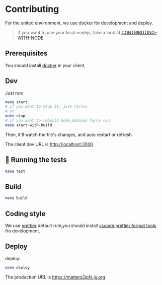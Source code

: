 # Contributing

For the united environment, we use docker for development and deploy.

> If you want to use your local nodejs, take a look at [CONTRIBUTING-WITH-NODE](CONTRIBUTING-WITH-NODE.md)

## Prerequisites

You should install [docker](https://www.docker.com/) in your client.

## Dev

Just run:

```bash
make start
# if you want to stop it, just ctrl+c
# or
make stop
# if you want to rebuild node_modules force run:
make start-with-build

```

Then, it'll watch the file's changes, and auto restart or refresh

The client dev URL is <http://localhost:3000>

## 🔧 Running the tests <a name = "tests"></a>

```bash
make test
```

## Build

```bash
make build
```

## Coding style

We use [prettier](https://prettier.io/) default rule,you should install [vscode prettier format tools](https://marketplace.visualstudio.com/items?itemName=esbenp.prettier-vscode) fro development.

## Deploy

deploy:

```bash
make deploy
```

The production URL is <https://matters2ipfs.js.org>